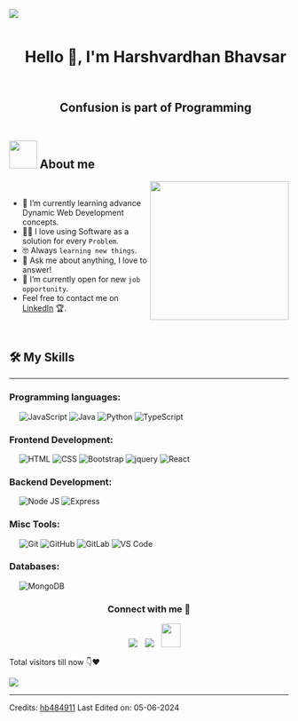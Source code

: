 <!--horizontal divider(gradiant)-->
<img src="https://user-images.githubusercontent.com/73097560/115834477-dbab4500-a447-11eb-908a-139a6edaec5c.gif">

<!--h1 without bottom border-->
<div id="user-content-toc">
  <ul align="center">
    <summary><h1 style="display: inline-block">Hello 👋, I'm Harshvardhan Bhavsar</h1></summary>
  </ul>
</div>

<!--h2 without bottom border-->
<div id="user-content-toc">
  <ul align="center">
    <summary><h2 style="display: inline-block">Confusion is part of Programming</h2></summary>
  </ul>
</div>

## <picture><img src = "https://github.com/7oSkaaa/7oSkaaa/blob/main/Images/about_me.gif?raw=true" width = 50px></picture> About me

<picture> <img align="right" src="https://github.com/7oSkaaa/7oSkaaa/blob/main/Images/Right_Side.gif?raw=true" width = 250px></picture>

<br>


- 🌱 I’m currently learning advance Dynamic Web Development concepts.
- :technologist: I love using Software as a solution for every `Problem`.
- :nerd_face: Always `learning new things`.
- 💬 Ask me about anything, I love to answer!
- :thinking: I’m currently open for new `job opportunity`.
- Feel free to contact me on [LinkedIn](https://www.linkedin.com/in/harshvardhan-bhavsar-6ba92715b/) 🏆.
<br>




  ## 🛠️ My Skills
-------------------
### Programming languages:
&emsp;
![JavaScript](https://icons8.com/icon/108784/javascript)
![Java](https://icons8.com/icon/13679/java)
![Python](https://icons8.com/icon/13441/python)
![TypeScript](https://icons8.com/icon/wpZmKzk11AzJ/typescript)


### Frontend Development:
&emsp;
![HTML](https://icons8.com/icon/20909/html-5)
![CSS](https://icons8.com/icon/21278/css3)
![Bootstrap](https://icons8.com/icon/EzPCiQUqWWEa/bootstrap)
![jquery](https://icons8.com/icon/XH6rVkDQCZ9U/jquery)
![React](https://icons8.com/icon/123603/react-native)


### Backend Development:
&emsp;
![Node JS](https://icons8.com/icon/54087/nodejs)
![Express](https://img.shields.io/badge/-Express-000?logo=Express)

### Misc Tools:
&emsp;
![Git](https://img.shields.io/badge/-Git-000?logo=Git)
![GitHub](https://img.shields.io/badge/-GitHub-000?logo=GitHub)
![GitLab](https://img.shields.io/badge/-GitLab-000?logo=GitLab)
![VS Code](https://img.shields.io/badge/-VS%20Code-000?logo=Visual-Studio-Code)


### Databases:
&emsp;
![MongoDB](https://img.shields.io/badge/-MongoDB-000?logo=MongoDB)


<h3 align="center" >Connect with me 🤝 </h3>

<p align="center">

 <div align="center"  class="icons-social" style="margin-left: 10px;">
        <a   target="_blank" href="https://www.linkedin.com/in/harshvardhan-bhavsar-6ba92715b/">
			<img src="https://img.icons8.com/doodle/40/000000/linkedin--v2.png" style="margin-left: 10px;" ></a>
        <a style="margin-left: 10px;" target="_blank" href="https://github.com/hb484911">
		<img src="https://img.icons8.com/doodle/40/000000/github--v1.png"></a>
           <a style="margin-left: 10px;" target="_blank" href="mailto:harshvardhanbhavsar11@gmail.com">
		<img src="https://img.icons8.com/doodle/2x/gmail-new.png" style=" width:35px; height:43px;"></a>
      </div>

</p>


<p>Total visitors till now 👇❤️</p>
<img src="https://profile-counter.glitch.me/hb484911/count.svg">

-------
Credits: [hb484911](https://github.com/hb484911)
Last Edited on: 05-06-2024
